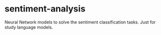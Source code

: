 # sentiment-analysis
Neural Network models to solve the sentiment classification tasks. Just for study language models.
